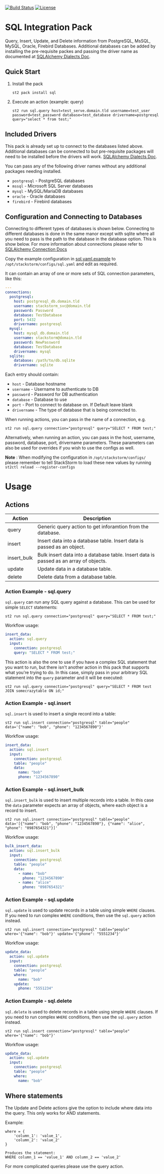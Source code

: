 [![Build Status](https://circleci.com/gh/StackStorm-Exchange/stackstorm-sql.svg?style=shield&circle-token=:circle-token)](https://circleci.com/gh/StackStorm-Exchange/stackstorm-sql) [![License](https://img.shields.io/badge/License-Apache%202.0-blue.svg)](https://opensource.org/licenses/Apache-2.0)

# SQL Integration Pack
Query, Insert, Update, and Delete information from PostgreSQL, MsSQL, MySQL, Oracle, Firebird Databases. Additional databases can be added by installing the pre-requisite packes and passing the driver name as documented at [SQLAlchemy Dialects Doc](https://docs.sqlalchemy.org/en/latest/dialects/index.html).

## Quick Start

1. Install the pack

    ``` shell
    st2 pack install sql
    ```

2. Execute an action (example: query)

    ``` shell
    st2 run sql.query host=test_serve.domain.tld username=test_user password=test_password database=test_database drivername=postgresql query="select * from test;"
    ```

## Included Drivers
This pack is already set up to connect to the databases listed above. Additional databases can be connected to but pre-requisite packages will need to be installed before the drivers will work. [SQLAlchemy Dialects Doc](https://docs.sqlalchemy.org/en/latest/dialects/index.html).

You can pass any of the following driver names without any additional packages needing installed.
* `postgresql` - PostgreSQL databases
* `mssql` - Microsoft SQL Server databases
* `mysql` - MySQL/MariaDB databases
* `oracle` - Oracle databases
* `firebird` - Firebird databases


## Configuration and Connecting to Databases
Connecting to different types of databases is shown below. Connecting to different databases is done in the same manor except with sqlite where all you need to pass is the path to the database in the database option. This is show below. For more information about connections please refer to [SQLAlchemy Connection Docs](https://docs.sqlalchemy.org/en/latest/core/engines.html)

Copy the example configuration in [sql.yaml.example](./sql.yaml.example)
to `/opt/stackstorm/configs/sql.yaml` and edit as required.

It can contain an array of one or more sets of SQL connection parameters, like this:

``` yaml
---
connections:
  postgresql:
    host: postgresql_db.domain.tld
    username: stackstorm_svc@domain.tld
    password: Password
    database: TestDatabase
    port: 5432
    drivername: postgresql
  mysql:
    host: mysql_db.domain.tld
    username: stackstorm@domain.tld
    password: NewPassword
    database: TestDatabase
    drivername: mysql
  sqlite:
    database: /path/to/db.sqlite
    drivername: sqlite
```

Each entry should contain:

* `host` - Database hostname
* `username` - Username to authenticate to DB
* `password` - Password for DB authentication
* `database` - Database to use
* `port` - Port to connect to database on. If Default leave blank
* `drivername` - The type of database that is being connected to.

When running actions, you can pass in the name of a connection, e.g.

``` shell
st2 run sql.query connection="postgresql" query="SELECT * FROM test;"
```

Alternatively, when running an action, you can pass in the host, username, password, database, port, drivername parameters. These parameters can also be used for overrides if you wish to use the configs as well.

**Note** : When modifying the configuration in `/opt/stackstorm/configs/` please remember to tell StackStorm to load these new values by running `st2ctl reload --register-configs`

# Usage

## Actions

| Action | Description |
|--------|-------------|
| query | Generic query action to get inforamtion from the database. |
| insert | Insert data into a database table. Insert data is passed as an object. |
| insert_bulk | Bulk insert data into a database table. Insert data is passed as an array of objects. |
| update | Update data in a database table. |
| delete | Delete data from a database table. |

### Action Example - sql.query

`sql.query` can run any SQL query against a database. This can be used for simple `SELECT` 
statements:

```shell
st2 run sql.query connection="postgresql" query="SELECT * FROM test;"
```

Workflow usage:

``` yaml
insert_data:
  action: sql.query
  input:
    connection: postgresql
    query: "SELECT * FROM test;"
```

This action is also the one to use if you have a complex SQL statement that you want to run,
but there isn't another action in this pack that supports what you're trying to do.
In this case, simply pass in your arbitrary SQL statement into the `query` parameter and
it will be executed:

```shell
st2 run sql.query connection="postgresql" query="SELECT * FROM test JOIN somecrazytable ON id;"
```

### Action Example - sql.insert

`sql.insert` is used to insert a single record into a table:

```shell
st2 run sql.insert connection="postgresql" table="people" data='{"name": "bob", "phone": "1234567890"}'
```

Workflow usage:

``` yaml
insert_data:
  action: sql.insert
  input:
    connection: postgresql
    table: "people"
    data:
      name: "bob"
      phone: "1234567890"
```

### Action Example - sql.insert_bulk

`sql.insert_bulk` is used to insert multiple records into a table. In this case the `data` 
parameter expects an array of objects, where each object is a record to insert.

```shell
st2 run sql.insert connection="postgresql" table="people" data='[{"name": "bob", "phone": "1234567890"}, {"name": "alice", "phone": "0987654321"}]'
```

Workflow usage:

``` yaml
bulk_insert_data:
  action: sql.insert_bulk
  input:
    connection: postgresql
    table: "people"
    data:
      - name: "bob"
        phone: "1234567890"
      - name: "alice"
        phone: "0987654321"
```

### Action Example - sql.update

`sql.update` is used to update records in a table using simple `WHERE` clauses. 
If you need to run complex `WHERE` conditions, then use the `sql.query` action instead.

```shell
st2 run sql.insert connection="postgresql" table="people" where='{"name": "bob"}' update='{"phone": "5551234"}'
```

Workflow usage:

``` yaml
update_data:
  action: sql.update
  input:
    connection: postgresql
    table: "people"
    where:
      name: "bob"
    update:
      phone: "5551234"
```

### Action Example - sql.delete

`sql.delete` is used to delete records in a table using simple `WHERE` clauses. 
If you need to run complex `WHERE` conditions, then use the `sql.query` action instead.

```shell
st2 run sql.insert connection="postgresql" table="people" where='{"name": "bob"}'
```

Workflow usage:

``` yaml
update_data:
  action: sql.update
  input:
    connection: postgresql
    table: "people"
    where:
      name: "bob"
```

## Where statements

The Update and Delete actions give the option to include where data into the query. This only works for AND statements.

Example:
```
where = {
    'column_1': 'value_1',
    'column_2': 'value_2'
}

Produces the statement:
WHERE column_1 == 'value_1' AND column_2 == 'value_2'
```

For more complicated queries please use the query action.

